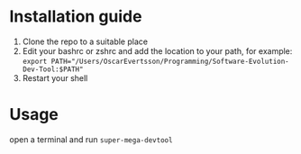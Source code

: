 # Installation guide

1. Clone the repo to a suitable place
2. Edit your bashrc or zshrc and add the location to your path, for example: `export PATH="/Users/OscarEvertsson/Programming/Software-Evolution-Dev-Tool:$PATH"`
3. Restart your shell

# Usage

open a terminal and run `super-mega-devtool`
